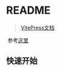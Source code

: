 # README



> [VitePress文档](https://vitepress.dev/zh/guide/what-is-vitepress)  

​	参考[这里](https://github.com/AZCodingAccount/my-docs-website)



## 快速开始